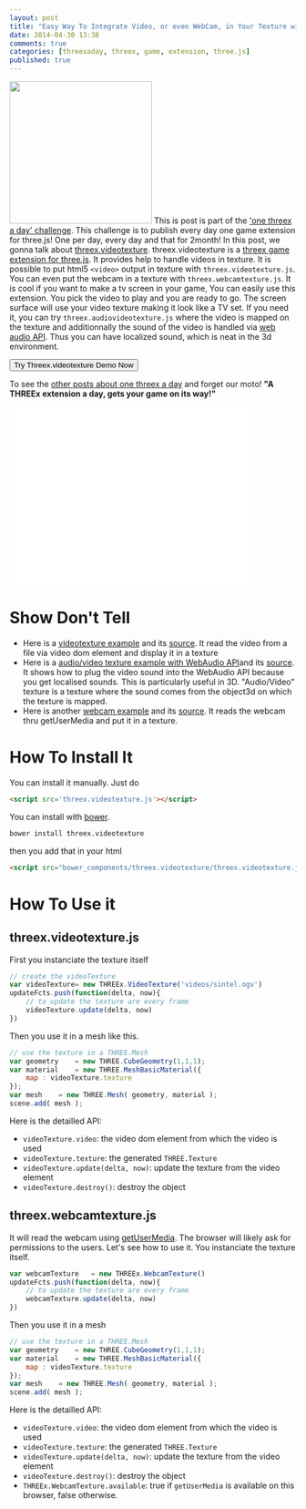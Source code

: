 ```yaml
---
layout: post
title: "Easy Way To Integrate Video, or even WebCam, in Your Texture with THREEx.VideoTexture Game Extension for THREE.js"
date: 2014-04-30 13:38
comments: true
categories: [threexaday, threex, game, extension, three.js]
published: true
---
```


<a href='http://jeromeetienne.github.io/threex.videotexture/examples/videotexture.html' target='_blank'><img class="right" src="https://raw.githubusercontent.com/jeromeetienne/threex.videotexture/master/examples/images/screenshot-threex-videotexture-512x512.jpg" width="250" height="250"></a>
This is post is part of the ['one threex a day' challenge](/blog/categories/threexaday/). 
This challenge is to publish every day one game extension for three.js!
One per day, every day and that for 2month!
In this post, we gonna talk about 
[threex.videotexture](http://www.threejsgames.com/extensions/#threex.videotexture).
threex.videotexture is a [threex game extension for three.js](http://www.threejsgames.com/extensions/).
It provides help to handle videos in texture.
It is possible to put html5 ```<video>``` output in texture with ```threex.videotexture.js```.
You can even put the webcam in a texture with ```threex.webcamtexture.js```.
It is cool if you want to make a tv screen in your game, You can easily use this extension. You pick the video to play and you are ready to go. 
The screen surface will use your video texture making it look like a TV set.
If you need it, you can try ```threex.audiovideotexture.js``` where the
video is mapped on the texture and additionnally the sound of the video
is handled via 
[web audio API](https://dvcs.w3.org/hg/audio/raw-file/tip/webaudio/specification.html).
Thus you can have localized sound, which is neat in the 3d environment.

<a href='http://jeromeetienne.github.io/threex.videotexture/examples/videotexture.html' target='_blank'><input type="button" value='Try Threex.videotexture Demo Now' /></a>

To see the [other posts about one threex a day](/blog/categories/threexaday/) and forget our moto!
**"A THREEx extension a day, gets your game on its way!"**

<!-- more -->

<iframe width="420" height="315" src="//www.youtube.com/embed/O5ae0FhrOEo" frameborder="0" allowfullscreen></iframe>



Show Don't Tell
===============
* Here is a [videotexture example](http://jeromeetienne.github.io/threex.videotexture/examples/videotexture.html) and its [source](https://github.com/jeromeetienne/threex.videotexture/blob/master/examples/videotexture.html).
It read the video from a file via video dom element and display it in a texture
* Here is a [audio/video texture example with WebAudio API](http://jeromeetienne.github.io/threex.videotexture/examples/audiovideotexture.html)and its [source](https://github.com/jeromeetienne/threex.videotexture/blob/master/examples/audiovideotexture.html).
It shows how to plug the video sound into the WebAudio API because you get localised sounds.
This is particularly useful in 3D.
"Audio/Video" texture is a texture where the sound comes from the object3d on which 
the texture is mapped.
* Here is another [webcam example](http://jeromeetienne.github.io/threex.videotexture/examples/webcamtexture.html) and its [source](https://github.com/jeromeetienne/threex.videotexture/blob/master/examples/webcamtexture.html).
It reads the webcam thru getUserMedia and put it in a texture.

How To Install It
=================

You can install it manually. Just do 

```html
<script src='threex.videotexture.js'></script>
```

You can install with [bower](http://bower.io/).

```bash
bower install threex.videotexture
```

then you add that in your html

```html
<script src="bower_components/threex.videotexture/threex.videotexture.js"></script>
```

How To Use it
=============

## threex.videotexture.js

First you instanciate the texture itself

```javascript
// create the videoTexture
var videoTexture= new THREEx.VideoTexture('videos/sintel.ogv')
updateFcts.push(function(delta, now){
    // to update the texture are every frame
    videoTexture.update(delta, now)
})
```

Then you use it in a mesh like this.
    
```javascript
// use the texture in a THREE.Mesh
var geometry    = new THREE.CubeGeometry(1,1,1);
var material    = new THREE.MeshBasicMaterial({
    map : videoTexture.texture
});
var mesh    = new THREE.Mesh( geometry, material );
scene.add( mesh );
```

Here is the detailled API:

* ```videoTexture.video```: the video dom element from which the video is used
* ```videoTexture.texture```: the generated ```THREE.Texture``` 
* ```videoTexture.update(delta, now)```: update the texture from the video element
* ```videoTexture.destroy()```: destroy the object

## threex.webcamtexture.js

It will read the webcam using
[getUserMedia](https://developer.mozilla.org/en-US/docs/Web/API/Navigator.getUserMedia).
The browser
will likely ask for permissions to the users.
Let's see how to use it. You instanciate the texture itself.

```javascript
var webcamTexture   = new THREEx.WebcamTexture()
updateFcts.push(function(delta, now){
    // to update the texture are every frame
    webcamTexture.update(delta, now)
})
```

Then you use it in a mesh

    
```javascript
// use the texture in a THREE.Mesh
var geometry    = new THREE.CubeGeometry(1,1,1);
var material    = new THREE.MeshBasicMaterial({
    map : videoTexture.texture
});
var mesh    = new THREE.Mesh( geometry, material );
scene.add( mesh );
```

Here is the detailled API:

* ```videoTexture.video```: the video dom element from which the video is used
* ```videoTexture.texture```: the generated ```THREE.Texture``` 
* ```videoTexture.update(delta, now)```: update the texture from the video element
* ```videoTexture.destroy()```: destroy the object
* ```THREEx.WebcamTexture.available```: true if ```getUserMedia``` is available on this
browser, false otherwise.